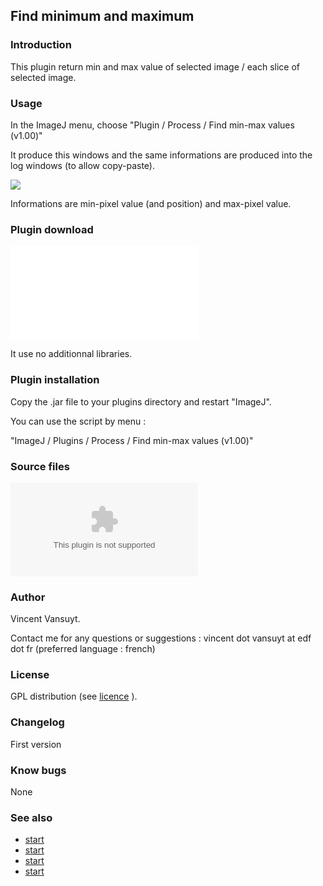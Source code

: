 ## Find minimum and maximum

### Introduction

This plugin return min and max value of selected image / each slice of
selected image.

### Usage

In the ImageJ menu, choose \"Plugin / Process / Find min-max values
(v1.00)\"

It produce this windows and the same informations are produced into the
log windows (to allow copy-paste).

![](/plugin/analysis/find_min_max/explication.png)

Informations are min-pixel value (and position) and max-pixel value.

### Plugin download

![](/plugin/analysis/find_min_max/find_min_max_v1_00.jar)

It use no additionnal libraries.

### Plugin installation

Copy the .jar file to your plugins directory and restart "ImageJ".

You can use the script by menu :

"ImageJ / Plugins / Process / Find min-max values (v1.00)"

### Source files

![](/plugin/analysis/find_min_max/find_min_max_v1_00.zip)

### Author

Vincent Vansuyt.

Contact me for any questions or suggestions : vincent dot vansuyt at edf
dot fr (preferred language : french)

### License

GPL distribution (see [licence](http://www.gnu.org/licenses/) ).

### Changelog

First version

### Know bugs

None

### See also

-   [start](/plugin/color/set_min_and_max_values_for_lut/start)
-   [start](/plugin/color/conversions_between_rgb_color_space_and_lab_color_space/start)
-   [start](/plugin/filter/line_lab_selective_median_filtering/start)
-   [start](/plugin/filter/lab_nonlocal_mean_with_same_pixel_luminance_neighborhood/start)
